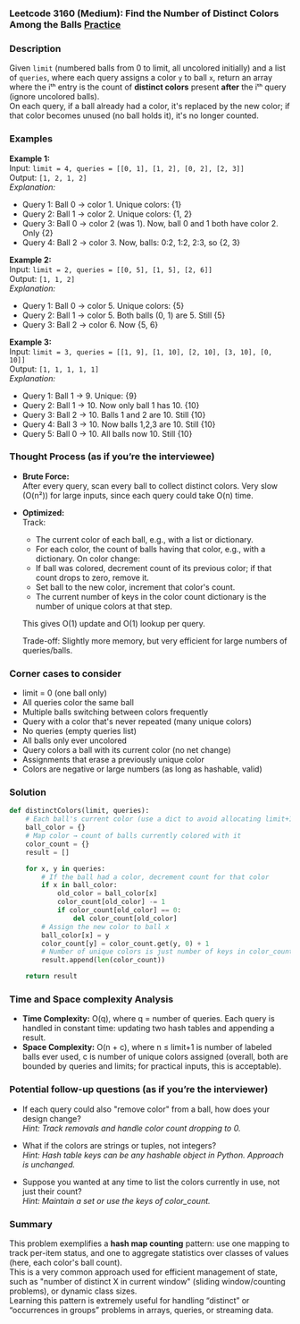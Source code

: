 ### Leetcode 3160 (Medium): Find the Number of Distinct Colors Among the Balls [Practice](https://leetcode.com/problems/find-the-number-of-distinct-colors-among-the-balls)

### Description  
Given `limit` (numbered balls from 0 to limit, all uncolored initially) and a list of `queries`, where each query assigns a color `y` to ball `x`, return an array where the iᵗʰ entry is the count of **distinct colors** present **after** the iᵗʰ query (ignore uncolored balls).  
On each query, if a ball already had a color, it's replaced by the new color; if that color becomes unused (no ball holds it), it's no longer counted.

### Examples  

**Example 1:**  
Input: `limit = 4, queries = [[0, 1], [1, 2], [0, 2], [2, 3]]`  
Output: `[1, 2, 1, 2]`  
*Explanation:*
- Query 1: Ball 0 → color 1. Unique colors: {1}
- Query 2: Ball 1 → color 2. Unique colors: {1, 2}
- Query 3: Ball 0 → color 2 (was 1). Now, ball 0 and 1 both have color 2. Only {2}
- Query 4: Ball 2 → color 3. Now, balls: 0:2, 1:2, 2:3, so {2, 3}

**Example 2:**  
Input: `limit = 2, queries = [[0, 5], [1, 5], [2, 6]]`  
Output: `[1, 1, 2]`  
*Explanation:*
- Query 1: Ball 0 → color 5. Unique colors: {5}
- Query 2: Ball 1 → color 5. Both balls (0, 1) are 5. Still {5}
- Query 3: Ball 2 → color 6. Now {5, 6}

**Example 3:**  
Input: `limit = 3, queries = [[1, 9], [1, 10], [2, 10], [3, 10], [0, 10]]`  
Output: `[1, 1, 1, 1, 1]`  
*Explanation:*
- Query 1: Ball 1 → 9. Unique: {9}
- Query 2: Ball 1 → 10. Now only ball 1 has 10. {10}
- Query 3: Ball 2 → 10. Balls 1 and 2 are 10. Still {10}
- Query 4: Ball 3 → 10. Now balls 1,2,3 are 10. Still {10}
- Query 5: Ball 0 → 10. All balls now 10. Still {10}

### Thought Process (as if you’re the interviewee)  

- **Brute Force:**  
  After every query, scan every ball to collect distinct colors. Very slow (O(n²)) for large inputs, since each query could take O(n) time.

- **Optimized:**  
  Track:
  - The current color of each ball, e.g., with a list or dictionary.
  - For each color, the count of balls having that color, e.g., with a dictionary.
  On color change:
   - If ball was colored, decrement count of its previous color; if that count drops to zero, remove it.
   - Set ball to the new color, increment that color's count.
  - The current number of keys in the color count dictionary is the number of unique colors at that step.

  This gives O(1) update and O(1) lookup per query.

  Trade-off: Slightly more memory, but very efficient for large numbers of queries/balls.

### Corner cases to consider  
- limit = 0 (one ball only)
- All queries color the same ball
- Multiple balls switching between colors frequently
- Query with a color that's never repeated (many unique colors)
- No queries (empty queries list)
- All balls only ever uncolored
- Query colors a ball with its current color (no net change)
- Assignments that erase a previously unique color
- Colors are negative or large numbers (as long as hashable, valid)

### Solution

```python
def distinctColors(limit, queries):
    # Each ball's current color (use a dict to avoid allocating limit+1 elements if unused)
    ball_color = {}
    # Map color → count of balls currently colored with it
    color_count = {}
    result = []

    for x, y in queries:
        # If the ball had a color, decrement count for that color
        if x in ball_color:
            old_color = ball_color[x]
            color_count[old_color] -= 1
            if color_count[old_color] == 0:
                del color_count[old_color]
        # Assign the new color to ball x
        ball_color[x] = y
        color_count[y] = color_count.get(y, 0) + 1
        # Number of unique colors is just number of keys in color_count
        result.append(len(color_count))

    return result
```

### Time and Space complexity Analysis  

- **Time Complexity:** O(q), where q = number of queries. Each query is handled in constant time: updating two hash tables and appending a result.
- **Space Complexity:** O(n + c), where n ≤ limit+1 is number of labeled balls ever used, c is number of unique colors assigned (overall, both are bounded by queries and limits; for practical inputs, this is acceptable).

### Potential follow-up questions (as if you’re the interviewer)  

- If each query could also "remove color" from a ball, how does your design change?  
  *Hint: Track removals and handle color count dropping to 0.*

- What if the colors are strings or tuples, not integers?  
  *Hint: Hash table keys can be any hashable object in Python. Approach is unchanged.*

- Suppose you wanted at any time to list the colors currently in use, not just their count?  
  *Hint: Maintain a set or use the keys of color_count.*

### Summary
This problem exemplifies a **hash map counting** pattern: use one mapping to track per-item status, and one to aggregate statistics over classes of values (here, each color's ball count).  
This is a very common approach used for efficient management of state, such as "number of distinct X in current window" (sliding window/counting problems), or dynamic class sizes.  
Learning this pattern is extremely useful for handling “distinct” or “occurrences in groups” problems in arrays, queries, or streaming data.